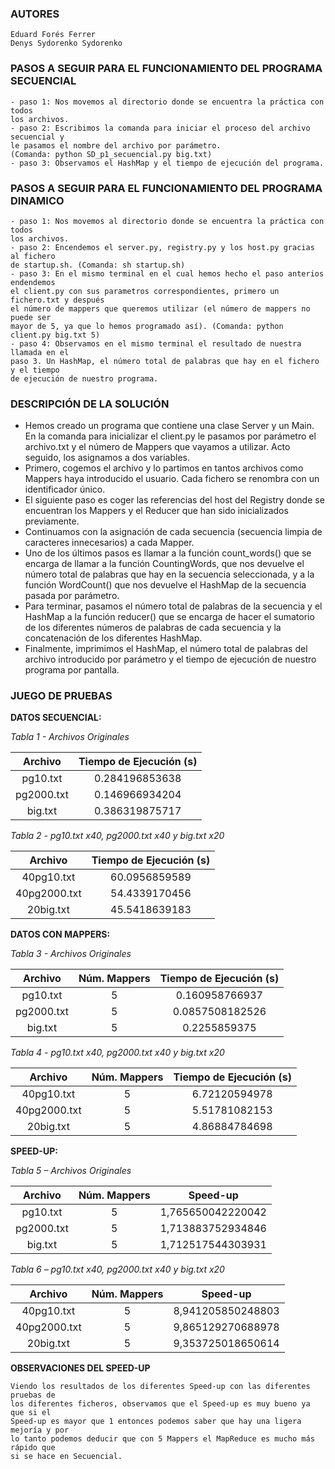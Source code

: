 ### AUTORES
    Eduard Forés Ferrer
    Denys Sydorenko Sydorenko

### PASOS A SEGUIR PARA EL FUNCIONAMIENTO DEL PROGRAMA SECUENCIAL

    - paso 1: Nos movemos al directorio donde se encuentra la práctica con todos 
    los archivos.
    - paso 2: Escribimos la comanda para iniciar el proceso del archivo secuencial y 
    le pasamos el nombre del archivo por parámetro. 
    (Comanda: python SD_p1_secuencial.py big.txt)
    - paso 3: Observamos el HashMap y el tiempo de ejecución del programa.

### PASOS A SEGUIR PARA EL FUNCIONAMIENTO DEL PROGRAMA DINAMICO

    - paso 1: Nos movemos al directorio donde se encuentra la práctica con todos 
    los archivos.
    - paso 2: Encendemos el server.py, registry.py y los host.py gracias al fichero 
    de startup.sh. (Comanda: sh startup.sh)
    - paso 3: En el mismo terminal en el cual hemos hecho el paso anterios endendemos 
    el client.py con sus parametros correspondientes, primero un fichero.txt y después 
    el número de mappers que queremos utilizar (el número de mappers no puede ser 
    mayor de 5, ya que lo hemos programado así). (Comanda: python client.py big.txt 5)
    - paso 4: Observamos en el mismo terminal el resultado de nuestra llamada en el 
    paso 3. Un HashMap, el número total de palabras que hay en el fichero y el tiempo 
    de ejecución de nuestro programa.

### DESCRIPCIÓN DE LA SOLUCIÓN
- Hemos creado un programa que contiene una clase Server y un Main. En la comanda para inicializar el client.py le pasamos por parámetro el archivo.txt y el número de Mappers que vayamos a utilizar. Acto seguido, los asignamos a dos variables.
- Primero, cogemos el archivo y lo partimos en tantos archivos como Mappers haya introducido el usuario. Cada fichero se renombra con un identificador único.
- El siguiente paso es coger las referencias del host del Registry donde se encuentran los Mappers y el Reducer que han sido inicializados previamente.
- Continuamos con la asignación de cada secuencia (secuencia limpia de caracteres innecesarios) a cada Mapper.
- Uno de los últimos pasos es llamar a la función count_words() que se encarga de llamar a la función CountingWords, que nos devuelve el número total de palabras que hay en la secuencia seleccionada, y a la función WordCount() que nos devuelve el HashMap de la secuencia pasada por parámetro.
- Para terminar, pasamos el número total de palabras de la secuencia y el HashMap a la función reducer() que se encarga de hacer el sumatorio de los diferentes números de palabras de cada secuencia y la concatenación de los diferentes HashMap.
- Finalmente, imprimimos el HashMap, el número total de palabras del archivo introducido por parámetro y el tiempo de ejecución de nuestro programa por pantalla.

### JUEGO DE PRUEBAS
**DATOS SECUENCIAL:**

*Tabla 1 - Archivos Originales*

| Archivo       | Tiempo de Ejecución (s) |
| :------------: | :----------------------: |
| pg10.txt      | 0.284196853638       |
| pg2000.txt  | 0.146966934204       |
| big.txt         | 0.386319875717       |

*Tabla 2 - pg10.txt x40, pg2000.txt x40 y big.txt x20*

| Archivo       | Tiempo de Ejecución (s) |
| :------------: | :----------------------: |
| 40pg10.txt      | 60.0956859589     |
| 40pg2000.txt  | 54.4339170456     |
| 20big.txt         | 45.5418639183     |

**DATOS CON MAPPERS:**

*Tabla 3 - Archivos Originales*

| Archivo       | Núm. Mappers | Tiempo de Ejecución (s) |
| :------------: | :----------------------: | :----------------------: |
| pg10.txt      | 5 | 0.160958766937       |
| pg2000.txt  | 5 | 0.0857508182526       |
| big.txt         | 5 | 0.2255859375       |

*Tabla 4 - pg10.txt x40, pg2000.txt x40 y big.txt x20*

| Archivo       | Núm. Mappers | Tiempo de Ejecución (s) |
| :------------: | :----------------------: | :----------------------: |
| 40pg10.txt      | 5 | 6.72120594978       |
| 40pg2000.txt  | 5 | 5.51781082153       |
| 20big.txt         | 5 | 4.86884784698       |

**SPEED-UP:**

*Tabla 5 – Archivos Originales*

| Archivo       | Núm. Mappers | Speed-up |
| :------------: | :----------------------: | :----------------------: |
| pg10.txt      | 5 | 1,765650042220042       |
| pg2000.txt  | 5 | 1,713883752934846       |
| big.txt         | 5 | 1,712517544303931       |

*Tabla 6 – pg10.txt x40, pg2000.txt x40 y big.txt x20*

| Archivo       | Núm. Mappers | Speed-up |
| :------------: | :----------------------: | :----------------------: |
| 40pg10.txt      | 5 | 8,941205850248803       |
| 40pg2000.txt  | 5 | 9,865129270688978       |
| 20big.txt         | 5 | 9,353725018650614       |

**OBSERVACIONES DEL SPEED-UP**

    Viendo los resultados de los diferentes Speed-up con las diferentes pruebas de 
    los diferentes ficheros, observamos que el Speed-up es muy bueno ya que si el 
    Speed-up es mayor que 1 entonces podemos saber que hay una ligera mejoría y por 
    lo tanto podemos deducir que con 5 Mappers el MapReduce es mucho más rápido que 
    si se hace en Secuencial.
